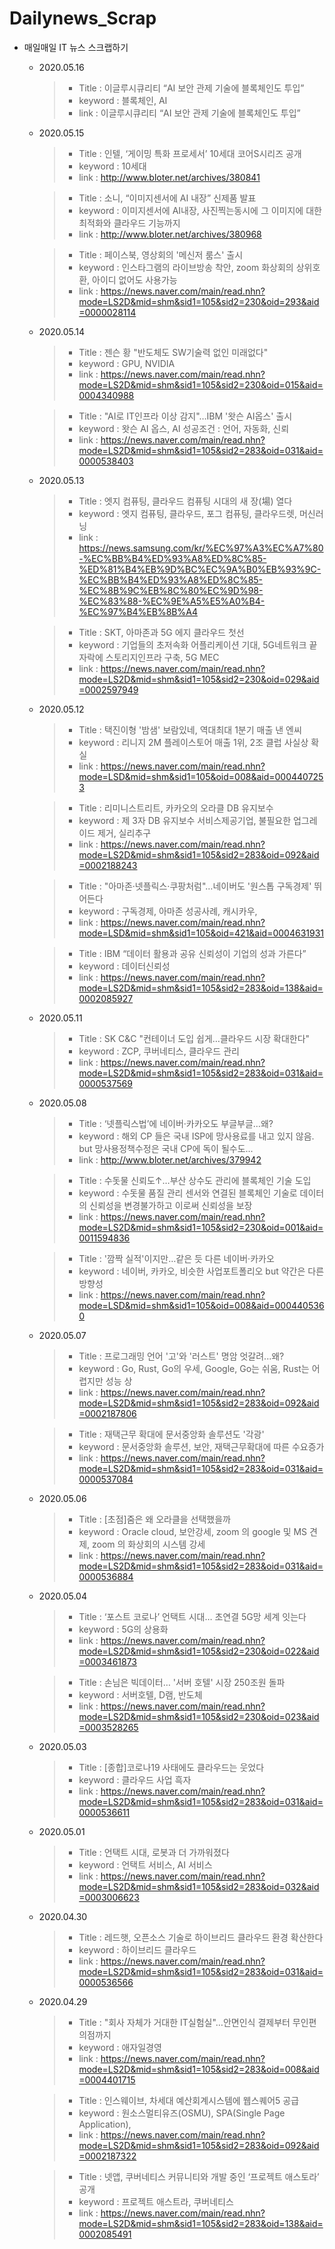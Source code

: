 # Dailynews_Scrap

  - 매일매일 IT 뉴스 스크랩하기
  
    - 2020.05.16
      >- Title : 이글루시큐리티 “AI 보안 관제 기술에 블록체인도 투입”
      >- keyword : 블록체인, AI
      >- link : 이글루시큐리티 “AI 보안 관제 기술에 블록체인도 투입”
  
    - 2020.05.15
      >- Title : 인텔, ‘게이밍 특화 프로세서’ 10세대 코어S시리즈 공개
      >- keyword : 10세대
      >- link : http://www.bloter.net/archives/380841
    
      >- Title : 소니, “이미지센서에 AI 내장” 신제품 발표
      >- keyword : 이미지센서에 AI내장, 사진찍는동시에 그 이미지에 대한 최적화와 클라우드 기능까지
      >- link : http://www.bloter.net/archives/380968
    
      >- Title : 페이스북, 영상회의 '메신저 룸스' 출시
      >- keyword : 인스타그램의 라이브방송 착안, zoom 화상회의 상위호환, 아이디 없어도 사용가능
      >- link : https://news.naver.com/main/read.nhn?mode=LS2D&mid=shm&sid1=105&sid2=230&oid=293&aid=0000028114
  
    - 2020.05.14
      >- Title : 젠슨 황 "반도체도 SW기술력 없인 미래없다"
      >- keyword : GPU, NVIDIA
      >- link : https://news.naver.com/main/read.nhn?mode=LS2D&mid=shm&sid1=105&sid2=230&oid=015&aid=0004340988
    
      >- Title : "AI로 IT인프라 이상 감지"…IBM '왓슨 AI옵스' 출시
      >- keyword : 왓슨 AI 옵스, AI 성공조건 : 언어, 자동화, 신뢰
      >- link : https://news.naver.com/main/read.nhn?mode=LS2D&mid=shm&sid1=105&sid2=283&oid=031&aid=0000538403
  
    - 2020.05.13
      >- Title : 엣지 컴퓨팅, 클라우드 컴퓨팅 시대의 새 장(場) 열다
      >- keyword : 엣지 컴퓨팅, 클라우드, 포그 컴퓨팅, 클라우드렛, 머신러닝
      >- link : https://news.samsung.com/kr/%EC%97%A3%EC%A7%80-%EC%BB%B4%ED%93%A8%ED%8C%85-%ED%81%B4%EB%9D%BC%EC%9A%B0%EB%93%9C-%EC%BB%B4%ED%93%A8%ED%8C%85-%EC%8B%9C%EB%8C%80%EC%9D%98-%EC%83%88-%EC%9E%A5%E5%A0%B4-%EC%97%B4%EB%8B%A4
    
      >- Title : SKT, 아마존과 5G 에지 클라우드 첫선
      >- keyword : 기업들의 초저속화 어플리케이션 기대, 5G네트워크 끝자락에 스토리지인프라 구축, 5G MEC
      >- link : https://news.naver.com/main/read.nhn?mode=LS2D&mid=shm&sid1=105&sid2=230&oid=029&aid=0002597949
  
    - 2020.05.12
      >- Title : 택진이형 '밤샘' 보람있네, 역대최대 1분기 매출 낸 엔씨
      >- keyword : 리니지 2M 플레이스토어 매출 1위, 2조 클럽 사실상 확실
      >- link : https://news.naver.com/main/read.nhn?mode=LSD&mid=shm&sid1=105&oid=008&aid=0004407253
    
      >- Title : 리미니스트리트, 카카오의 오라클 DB 유지보수
      >- keyword : 제 3자 DB 유지보수 서비스제공기업, 불필요한 업그레이드 제거, 실리추구
      >- link : https://news.naver.com/main/read.nhn?mode=LS2D&mid=shm&sid1=105&sid2=283&oid=092&aid=0002188243
    
      >- Title : "아마존·넷플릭스·쿠팡처럼"…네이버도 '원스톱 구독경제' 뛰어든다
      >- keyword : 구독경제, 아마존 성공사례, 캐시카우, 
      >- link : https://news.naver.com/main/read.nhn?mode=LSD&mid=shm&sid1=105&oid=421&aid=0004631931
    
      >- Title : IBM “데이터 활용과 공유 신뢰성이 기업의 성과 가른다”
      >- keyword : 데이터신뢰성
      >- link : https://news.naver.com/main/read.nhn?mode=LS2D&mid=shm&sid1=105&sid2=283&oid=138&aid=0002085927
  
    - 2020.05.11
      >- Title : SK C&C "컨테이너 도입 쉽게…클라우드 시장 확대한다"
      >- keyword : ZCP, 쿠버네티스, 클라우드 관리
      >- link : https://news.naver.com/main/read.nhn?mode=LS2D&mid=shm&sid1=105&sid2=283&oid=031&aid=0000537569
  
    - 2020.05.08
      >- Title : ‘넷플릭스법’에 네이버·카카오도 부글부글…왜?
      >- keyword : 해외 CP 들은 국내 ISP에 망사용료를 내고 있지 않음. but 망사용정책수정은 국내 CP에 독이 될수도...
      >- link : http://www.bloter.net/archives/379942
    
      >- Title : 수돗물 신뢰도↑…부산 상수도 관리에 블록체인 기술 도입
      >- keyword : 수돗물 품질 관리 센서와 연결된 블록체인 기술로 데이터의 신뢰성을 변경불가하고 이로써 신뢰성을 보장
      >- link : https://news.naver.com/main/read.nhn?mode=LS2D&mid=shm&sid1=105&sid2=230&oid=001&aid=0011594836
    
      >- Title : '깜짝 실적'이지만…같은 듯 다른 네이버·카카오
      >- keyword : 네이버, 카카오, 비슷한 사업포트폴리오 but 약간은 다른 방향성
      >- link : https://news.naver.com/main/read.nhn?mode=LSD&mid=shm&sid1=105&oid=008&aid=0004405360
    
    - 2020.05.07
      >- Title : 프로그래밍 언어 '고'와 '러스트' 명암 엇갈려...왜?
      >- keyword : Go, Rust, Go의 우세, Google, Go는 쉬움, Rust는 어렵지만 성능 상
      >- link : https://news.naver.com/main/read.nhn?mode=LS2D&mid=shm&sid1=105&sid2=283&oid=092&aid=0002187806
      
      >- Title : 재택근무 확대에 문서중앙화 솔루션도 '각광'
      >- keyword : 문서중앙화 솔루션, 보안, 재택근무확대에 따른 수요증가
      >- link : https://news.naver.com/main/read.nhn?mode=LS2D&mid=shm&sid1=105&sid2=283&oid=031&aid=0000537084
  
    - 2020.05.06
      >- Title : [초점]줌은 왜 오라클을 선택했을까
      >- keyword : Oracle cloud, 보안강세, zoom 의 google 및 MS 견제, zoom 의 화상회의 시스템 강세
      >- link : https://news.naver.com/main/read.nhn?mode=LS2D&mid=shm&sid1=105&sid2=283&oid=031&aid=0000536884
      
    - 2020.05.04
      >- Title : ‘포스트 코로나’ 언택트 시대… 초연결 5G망 세계 잇는다
      >- keyword : 5G의 상용화
      >- link : https://news.naver.com/main/read.nhn?mode=LS2D&mid=shm&sid1=105&sid2=230&oid=022&aid=0003461873
      
      >- Title : 손님은 빅데이터… '서버 호텔' 시장 250조원 돌파
      >- keyword : 서버호텔, D램, 반도체
      >- link : https://news.naver.com/main/read.nhn?mode=LS2D&mid=shm&sid1=105&sid2=230&oid=023&aid=0003528265
      
    - 2020.05.03
      >- Title : [종합]코로나19 사태에도 클라우드는 웃었다
      >- keyword : 클라우드 사업 흑자
      >- link : https://news.naver.com/main/read.nhn?mode=LS2D&mid=shm&sid1=105&sid2=283&oid=031&aid=0000536611
      
    - 2020.05.01
      >- Title : 언택트 시대, 로봇과 더 가까워졌다
      >- keyword : 언택트 서비스, AI 서비스
      >- link : https://news.naver.com/main/read.nhn?mode=LS2D&mid=shm&sid1=105&sid2=283&oid=032&aid=0003006623
      
    - 2020.04.30
      >- Title : 레드햇, 오픈소스 기술로 하이브리드 클라우드 환경 확산한다
      >- keyword : 하이브리드 클라우드
      >- link : https://news.naver.com/main/read.nhn?mode=LS2D&mid=shm&sid1=105&sid2=283&oid=031&aid=0000536566
      
    - 2020.04.29
      >- Title : "회사 자체가 거대한 IT실험실"…안면인식 결제부터 무인편의점까지
      >- keyword : 애자일경영
      >- link : https://news.naver.com/main/read.nhn?mode=LS2D&mid=shm&sid1=105&sid2=283&oid=008&aid=0004401715
      
      >- Title : 인스웨이브, 차세대 예산회계시스템에 웹스퀘어5 공급
      >- keyword : 원소스멀티유즈(OSMU), SPA(Single Page Application),
      >- link : https://news.naver.com/main/read.nhn?mode=LS2D&mid=shm&sid1=105&sid2=283&oid=092&aid=0002187322
      
      >- Title : 넷앱, 쿠버네티스 커뮤니티와 개발 중인 ‘프로젝트 애스토라’ 공개
      >- keyword : 프로젝트 애스트라, 쿠버네티스
      >- link : https://news.naver.com/main/read.nhn?mode=LS2D&mid=shm&sid1=105&sid2=283&oid=138&aid=0002085491
